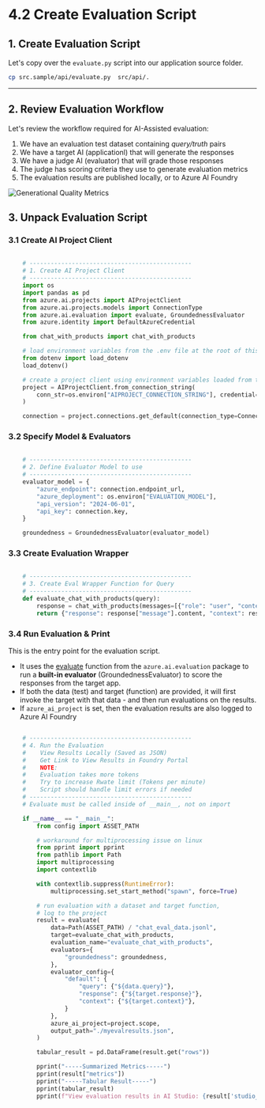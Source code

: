 # 4.2 Create Evaluation Script


## 1. Create Evaluation Script

Let's copy over the `evaluate.py` script into our application source folder.

```bash title=""
cp src.sample/api/evaluate.py  src/api/.
```

---

## 2. Review Evaluation Workflow

Let's review the workflow required for AI-Assisted evaluation:

1. We have an evaluation test dataset containing _query/truth_ pairs
1. We have a target AI (applicationl) that will generate the responses
1. We have a judge AI (evaluator) that will grade those responses
1. The judge has scoring criteria they use to generate evaluation metrics
1. The evaluation results are published locally, or to Azure AI Foundry

![Generational Quality Metrics](https://learn.microsoft.com/en-us/azure/ai-studio/media/evaluations/quality-evaluation-diagram.png)


## 3. Unpack Evaluation Script

### 3.1 Create AI Project Client

```python title="src/api/evaluation.py"

    # ----------------------------------------------
    # 1. Create AI Project Client 
    # ----------------------------------------------
    import os
    import pandas as pd
    from azure.ai.projects import AIProjectClient
    from azure.ai.projects.models import ConnectionType
    from azure.ai.evaluation import evaluate, GroundednessEvaluator
    from azure.identity import DefaultAzureCredential

    from chat_with_products import chat_with_products

    # load environment variables from the .env file at the root of this repo
    from dotenv import load_dotenv
    load_dotenv()

    # create a project client using environment variables loaded from the .env file
    project = AIProjectClient.from_connection_string(
        conn_str=os.environ["AIPROJECT_CONNECTION_STRING"], credential=DefaultAzureCredential()
    )

    connection = project.connections.get_default(connection_type=ConnectionType.AZURE_OPEN_AI, include_credentials=True)
```



### 3.2 Specify Model & Evaluators

```python title="src/api/evaluation.py"

    # ----------------------------------------------
    # 2. Define Evaluator Model to use
    # ----------------------------------------------
    evaluator_model = {
        "azure_endpoint": connection.endpoint_url,
        "azure_deployment": os.environ["EVALUATION_MODEL"],
        "api_version": "2024-06-01",
        "api_key": connection.key,
    }

    groundedness = GroundednessEvaluator(evaluator_model)
```

### 3.3 Create Evaluation Wrapper

```python title="src/api/evaluation.py"

    # ----------------------------------------------
    # 3. Create Eval Wrapper Function for Query
    # ----------------------------------------------
    def evaluate_chat_with_products(query):
        response = chat_with_products(messages=[{"role": "user", "content": query}])
        return {"response": response["message"].content, "context": response["context"]["grounding_data"]}
```

### 3.4 Run Evaluation & Print

This is the entry point for the evaluation script. 

- It uses the [evaluate](https://learn.microsoft.com/en-us/python/api/azure-ai-evaluation/azure.ai.evaluation?view=azure-python-preview#azure-ai-evaluation-evaluate) function from the `azure.ai.evaluation` package to run a **built-in evaluator** (GroundednessEvaluator) to score the responses from the target app.
- If both the data (test) and target (function) are provided, it will first invoke the target with that data - and then run evaluations on the results.
- If `azure_ai_project` is set, then the evaluation results are also logged to Azure AI Foundry

```python title="src/api/evaluation.py"

    # ----------------------------------------------
    # 4. Run the Evaluation
    #    View Results Locally (Saved as JSON)
    #    Get Link to View Results in Foundry Portal
    #    NOTE:
    #    Evaluation takes more tokens 
    #    Try to increase Rwate limit (Tokens per minute)
    #    Script should handle limit errors if needed
    # ----------------------------------------------
    # Evaluate must be called inside of __main__, not on import

    if __name__ == "__main__":
        from config import ASSET_PATH

        # workaround for multiprocessing issue on linux
        from pprint import pprint
        from pathlib import Path
        import multiprocessing
        import contextlib

        with contextlib.suppress(RuntimeError):
            multiprocessing.set_start_method("spawn", force=True)

        # run evaluation with a dataset and target function, 
        # log to the project
        result = evaluate(
            data=Path(ASSET_PATH) / "chat_eval_data.jsonl",
            target=evaluate_chat_with_products,
            evaluation_name="evaluate_chat_with_products",
            evaluators={
                "groundedness": groundedness,
            },
            evaluator_config={
                "default": {
                    "query": {"${data.query}"},
                    "response": {"${target.response}"},
                    "context": {"${target.context}"},
                }
            },
            azure_ai_project=project.scope,
            output_path="./myevalresults.json",
        )

        tabular_result = pd.DataFrame(result.get("rows"))

        pprint("-----Summarized Metrics-----")
        pprint(result["metrics"])
        pprint("-----Tabular Result-----")
        pprint(tabular_result)
        pprint(f"View evaluation results in AI Studio: {result['studio_url']}")

```